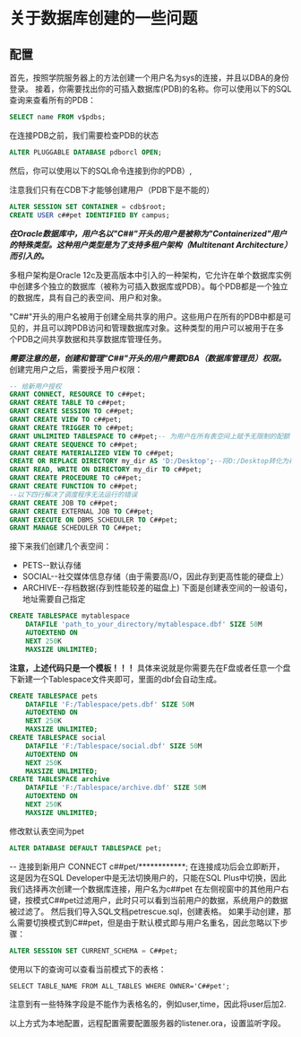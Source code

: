 # 关于数据库创建的一些问题
## 配置
  首先，按照学院服务器上的方法创建一个用户名为sys的连接，并且以DBA的身份登录。
  接着，你需要找出你的可插入数据库(PDB)的名称。你可以使用以下的SQL查询来查看所有的PDB：
```sql
SELECT name FROM v$pdbs;
```
在连接PDB之前，我们需要检查PDB的状态
```sql
ALTER PLUGGABLE DATABASE pdborcl OPEN;
```
然后，你可以使用以下的SQL命令连接到你的PDB）,

注意我们只有在CDB下才能够创建用户（PDB下是不能的）
```sql
ALTER SESSION SET CONTAINER = cdb$root;
CREATE USER c##pet IDENTIFIED BY campus;
```
***在Oracle数据库中，用户名以"C##"开头的用户是被称为"Containerized"用户的特殊类型。这种用户类型是为了支持多租户架构（Multitenant Architecture）而引入的。***

多租户架构是Oracle 12c及更高版本中引入的一种架构，它允许在单个数据库实例中创建多个独立的数据库（被称为可插入数据库或PDB）。每个PDB都是一个独立的数据库，具有自己的表空间、用户和对象。

"C##"开头的用户名被用于创建全局共享的用户。这些用户在所有的PDB中都是可见的，并且可以跨PDB访问和管理数据库对象。这种类型的用户可以被用于在多个PDB之间共享数据和共享数据库管理任务。

***需要注意的是，创建和管理"C##"开头的用户需要DBA（数据库管理员）权限。***
创建完用户之后，需要授予用户权限：
```sql
-- 给新用户授权
GRANT CONNECT, RESOURCE TO c##pet;
GRANT CREATE TABLE TO c##pet;
GRANT CREATE SESSION TO c##pet;
GRANT CREATE VIEW TO c##pet;
GRANT CREATE TRIGGER TO c##pet;
GRANT UNLIMITED TABLESPACE TO c##pet;-- 为用户在所有表空间上赋予无限制的配额
GRANT CREATE SEQUENCE TO c##pet;
GRANT CREATE MATERIALIZED VIEW TO c##pet;
CREATE OR REPLACE DIRECTORY my_dir AS 'D:/Desktop';--将D:/Desktop转化为存储图片的路径
GRANT READ, WRITE ON DIRECTORY my_dir TO c##pet;
GRANT CREATE PROCEDURE TO c##pet;
GRANT CREATE FUNCTION TO c##pet;
--以下四行解决了调度程序无法运行的错误
GRANT CREATE JOB TO c##pet;
GRANT CREATE EXTERNAL JOB TO C##pet;
GRANT EXECUTE ON DBMS_SCHEDULER TO C##pet;
GRANT MANAGE SCHEDULER TO C##pet;
```
接下来我们创建几个表空间：
- PETS--默认存储
- SOCIAL--社交媒体信息存储（由于需要高I/O，因此存到更高性能的硬盘上）
- ARCHIVE--存档数据(存到性能较差的磁盘上)
下面是创建表空间的一般语句，地址需要自己指定
```sql
CREATE TABLESPACE mytablespace
    DATAFILE 'path_to_your_directory/mytablespace.dbf' SIZE 50M 
    AUTOEXTEND ON 
    NEXT 250K 
    MAXSIZE UNLIMITED;
```
**注意，上述代码只是一个模板！！！**
具体来说就是你需要先在F盘或者任意一个盘下新建一个Tablespace文件夹即可，里面的dbf会自动生成。
```sql
CREATE TABLESPACE pets
    DATAFILE 'F:/Tablespace/pets.dbf' SIZE 50M 
    AUTOEXTEND ON 
    NEXT 250K 
    MAXSIZE UNLIMITED;
CREATE TABLESPACE social
    DATAFILE 'F:/Tablespace/social.dbf' SIZE 50M 
    AUTOEXTEND ON 
    NEXT 250K 
    MAXSIZE UNLIMITED;
CREATE TABLESPACE archive
    DATAFILE 'F:/Tablespace/archive.dbf' SIZE 50M 
    AUTOEXTEND ON 
    NEXT 250K 
    MAXSIZE UNLIMITED;
```
修改默认表空间为pet
```sql
ALTER DATABASE DEFAULT TABLESPACE pet;
```
-- 连接到新用户
CONNECT c##pet/************;
在连接成功后会立即断开，这是因为在SQL Developer中是无法切换用户的，只能在SQL Plus中切换，因此我们选择再次创建一个数据库连接，用户名为c##pet
在左侧视窗中的其他用户右键，按模式C##pet过滤用户，此时只可以看到当前用户的数据，系统用户的数据被过滤了。
然后我们导入SQL文档petrescue.sql，创建表格。
如果手动创建，那么需要切换模式到C##pet，但是由于默认模式即与用户名重名，因此忽略以下步骤：
```sql
ALTER SESSION SET CURRENT_SCHEMA = C##pet;
```
使用以下的查询可以查看当前模式下的表格：
```
SELECT TABLE_NAME FROM ALL_TABLES WHERE OWNER='C##pet';
```
注意到有一些特殊字段是不能作为表格名的，例如user,time，因此将user后加2.

以上方式为本地配置，远程配置需要配置服务器的listener.ora，设置监听字段。
